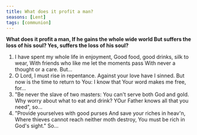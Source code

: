 ```yaml
---
title: What does it profit a man?
seasons: [Lent]
tags: [communion]
---
```


**What does it profit a man,
If he gains the whole wide world
But suffers the loss of his soul?
Yes, suffers the loss of his soul?**

1. I have spent my whole life in enjoyment,
   Good food, good drinks, silk to wear,
   With friends who like me let the moments pass
   With never a thought or a care. But...
1. O Lord, I must rise in repentance.
   Against your love have I sinned.
   But now is the time to return to You:
   I know that Your word makes me free, for...
1. "Be never the slave of two masters:
   You can't serve both God and gold.
   Why worry about what to eat and drink?
   YOur Father knows all that you need", so...
1. "Provide yourselves with good purses
   And save your riches in heav'n,
   Where thieves cannot reach neither moth destroy,
   You must be rich in God's sight." So...
